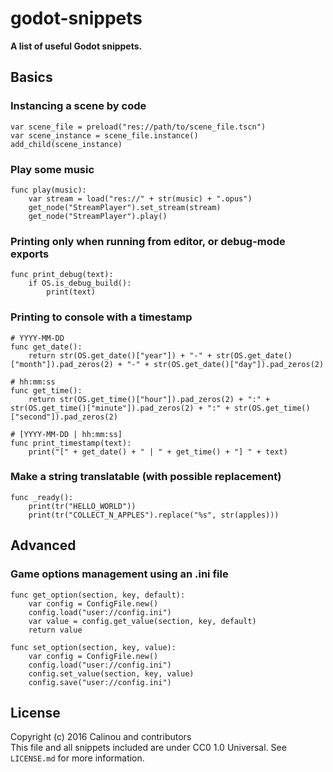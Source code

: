 # godot-snippets

**A list of useful Godot snippets.**

## Basics

### Instancing a scene by code

```gdscript
var scene_file = preload("res://path/to/scene_file.tscn")
var scene_instance = scene_file.instance()
add_child(scene_instance)
```

### Play some music

```gdscript
func play(music):
	var stream = load("res://" + str(music) + ".opus")
	get_node("StreamPlayer").set_stream(stream)
	get_node("StreamPlayer").play()
```

### Printing only when running from editor, or debug-mode exports

```gdscript
func print_debug(text):
	if OS.is_debug_build():
		print(text)
```

### Printing to console with a timestamp

```gdscript
# YYYY-MM-DD
func get_date():
	return str(OS.get_date()["year"]) + "-" + str(OS.get_date()["month"]).pad_zeros(2) + "-" + str(OS.get_date()["day"]).pad_zeros(2)

# hh:mm:ss
func get_time():
	return str(OS.get_time()["hour"]).pad_zeros(2) + ":" + str(OS.get_time()["minute"]).pad_zeros(2) + ":" + str(OS.get_time()["second"]).pad_zeros(2)

# [YYYY-MM-DD | hh:mm:ss]
func print_timestamp(text):
	print("[" + get_date() + " | " + get_time() + "] " + text)
```

### Make a string translatable (with possible replacement)

```gdscript
func _ready():
	print(tr("HELLO_WORLD"))
	print(tr("COLLECT_N_APPLES").replace("%s", str(apples)))
```

## Advanced

### Game options management using an .ini file

```gdscript
func get_option(section, key, default):
	var config = ConfigFile.new()
	config.load("user://config.ini")
	var value = config.get_value(section, key, default)
	return value

func set_option(section, key, value):
	var config = ConfigFile.new()
	config.load("user://config.ini")
	config.set_value(section, key, value)
	config.save("user://config.ini")
```

## License

Copyright (c) 2016 Calinou and contributors  
This file and all snippets included are under CC0 1.0 Universal. See `LICENSE.md` for more information.
